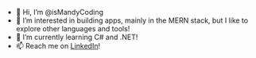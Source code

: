 - 👋 Hi, I’m @isMandyCoding
- 👀 I’m interested in building apps, mainly in the MERN stack, but I like to explore other languages and tools!
- 🌱 I’m currently learning C# and .NET!
- 📫 Reach me on [LinkedIn](https://www.linkedin.com/in/amanda-everett/)!

<!---
isMandyCoding/isMandyCoding is a ✨ special ✨ repository because its `README.md` (this file) appears on your GitHub profile.
You can click the Preview link to take a look at your changes.
--->
